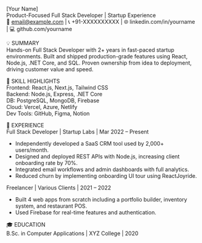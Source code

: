 [Your Name]  
Product-Focused Full Stack Developer | Startup Experience  
📧 email@example.com | 📞 +91-XXXXXXXXXX | 🌐 linkedin.com/in/yourname | 💻 github.com/yourname

💡 SUMMARY  
Hands-on Full Stack Developer with 2+ years in fast-paced startup environments. Built and shipped production-grade features using React, Node.js, .NET Core, and SQL. Proven ownership from idea to deployment, driving customer value and speed.

🧠 SKILL HIGHLIGHTS  
Frontend: React.js, Next.js, Tailwind CSS  
Backend: Node.js, Express, .NET Core  
DB: PostgreSQL, MongoDB, Firebase  
Cloud: Vercel, Azure, Netlify  
Dev Tools: GitHub, Figma, Notion

💼 EXPERIENCE  
Full Stack Developer | Startup Labs | Mar 2022 – Present  
- Independently developed a SaaS CRM tool used by 2,000+ users/month.  
- Designed and deployed REST APIs with Node.js, increasing client onboarding rate by 70%.  
- Integrated email workflows and admin dashboards with full analytics.  
- Reduced churn by implementing onboarding UI tour using ReactJoyride.

Freelancer | Various Clients | 2021 – 2022  
- Built 4 web apps from scratch including a portfolio builder, inventory system, and restaurant POS.  
- Used Firebase for real-time features and authentication.

🎓 EDUCATION  
B.Sc. in Computer Applications | XYZ College | 2020  
